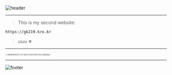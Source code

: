 ![header](https://capsule-render.vercel.app/api?type=wave&color=gradient&height=300&section=header&text=Second%20Website&fontSize=70)

- - -

> This is my second website:

    https://gk219.kro.kr

> υωυ ❄

- - -

<div style="font-size:5px;">~~첫번째 웹사이트가 너무 처음으로 만든것 뿐만 아니라 잘못만듦~~</div>

- - -

![footer](https://capsule-render.vercel.app/api?type=wave&color=gradient&height=300&section=footer)
